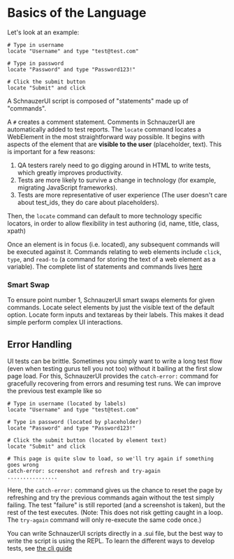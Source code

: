 # Basics of the Language

Let's look at an example:
```SchnauzerUI
# Type in username
locate "Username" and type "test@test.com"

# Type in password
locate "Password" and type "Password123!"

# Click the submit button
locate "Submit" and click
```
A SchnauzerUI script is composed of "statements" made up of "commands".

A `#` creates a comment statement. Comments in SchnauzerUI are automatically added to test reports.
The `locate` command locates a WebElement in the most straightforward way possible. It begins with
aspects of the element that are __visible to the user__ (placeholder, text). This is important for a few reasons:

1. QA testers rarely need to go digging around in HTML to write tests, which greatly improves productivity.
2. Tests are more likely to survive a change in technology (for example, migrating JavaScript frameworks).
3. Tests are more representative of user experience (The user doesn't care about test_ids, they do care about placeholders).

Then, the `locate` command can default to more technology specific locators, in order to allow flexibility in
test authoring (id, name, title, class, xpath)

Once an element is in focus (i.e. located), any subsequent commands will be executed against it. Commands relating
to web elements include `click`, `type`, and `read-to` (a command for storing the text of a web element as a variable). The complete list of statements and commands lives [here](statements_and_commands.md)

### Smart Swap

To ensure point number 1, SchnauzerUI smart swaps elements for given commands. Locate select elements by just the visible text of the default option. Locate form inputs and textareas by their labels. This makes it dead simple perform complex UI interactions. 

## Error Handling
UI tests can be brittle. Sometimes you simply want to write a long
test flow (even when testing gurus tell you not too) without it bailing at the first slow page load. For this, SchnauzerUI
provides the `catch-error:` command for gracefully recovering from errors and resuming test runs. We can improve the
previous test example like so
```SchnauzerUI
# Type in username (located by labels)
locate "Username" and type "test@test.com"

# Type in password (located by placeholder)
locate "Password" and type "Password123!"

# Click the submit button (located by element text)
locate "Submit" and click

# This page is quite slow to load, so we'll try again if something goes wrong
catch-error: screenshot and refresh and try-again
................
```
Here, the `catch-error:` command gives us the chance to reset the page by refreshing
and try the previous commands again without the test simply failing. The test "failure"
is still reported (and a screenshot is taken), but the rest of the test executes.
(Note: This does not risk getting caught in a loop. The `try-again` command will only re-execute
the same code once.)

You can write SchnauzerUI scripts directly in a .sui file, but the best way to write the script is using
the REPL. To learn the different ways to develop tests, see [the cli guide](cli.md)